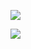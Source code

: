 ![](https://www.nta.go.jp/tmp/2c9b6e1f-1343-4782-8275-655a025b949f/images/31ae04e6e9498c39e9e8ff8cfa38a9a971b7f94799b965c71350467c82099ef0.jpg)

![](https://www.nta.go.jp/tmp/2c9b6e1f-1343-4782-8275-655a025b949f/images/d622e572195b8c87a60788f1e4cd32e7b345f06c6e3d37c99dd0b0ef53975234.jpg)